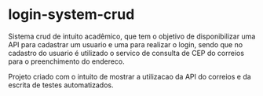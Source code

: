 # login-system-crud

Sistema crud de intuito acadêmico, que tem o objetivo de disponibilizar uma API para cadastrar um usuario e uma para realizar o login, sendo que no cadastro do usuario é utilizado o servico de consulta de CEP do correios para o preenchimento do endereco.

Projeto criado com o intuito de mostrar a utilizacao da API do correios e da escrita de testes automatizados.
